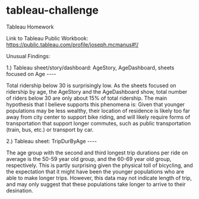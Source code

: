 # tableau-challenge
Tableau Homework

Link to Tableau Public Workbook:  https://public.tableau.com/profile/joseph.mcmanus#!/ 

Unusual Findings: 

1.) Tableau sheet/story/dashboard: AgeStory, AgeDashboard, sheets focused on Age ----

Total ridership below 30 is surprisingly low. As the sheets focused on ridership by age, the AgeStory and the AgeDashboard show, total number of riders below 30 are only about 15% of total ridership. The main hypothesis that I believe supports this phenomena is:  Given that younger populations may be less wealthy, their location of residence is likely too far away from city center to support bike riding, and will likely require forms of transportation that support longer commutes, such as public transportation (train, bus, etc.) or transport by car. 

2.) Tableau sheet: TripDurByAge ----

The age group with the second and third longest trip durations per ride on average is the 50-59 year old group, and the 60-69 year old group, respectively. This is partly surprising given the physical toll of bicycling, and the expectation that it might have been the younger populations who are able to make longer trips. However, this data may not indicate length of trip, and may only suggest that these populations take longer to arrive to their desination. 
